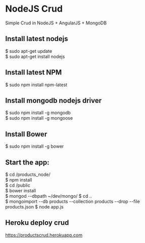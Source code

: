 NodeJS Crud
======

Simple Crud in NodeJS + AngularJS + MongoDB


Install latest nodejs
-------------------------------------------------------------
$ sudo apt-get update<br>
$ sudo apt-get install nodejs<br>

Install latest NPM
--------------------------------------------------------------
$ sudo npm install npm-latest

Install mongodb nodejs driver
--------------------------------------------------------------
$ sudo npm install -g mongodb<br>
$ sudo npm install -g mongoose<br>

Install Bower
--------------------------------------------------------------
$ sudo npm install -g bower

Start the app:
--------------------------------------------------------------

$ cd /products_node/<br>
$ npm install<br>
$ cd /public<br>
$ bower install<br>
$ mongod --dbpath ~/dev/mongo/
$ cd ..<br>
$ mongoimport --db products --collection products --drop --file products.json 
$ node app.js<br>

Heroku deploy crud
--------------------------------------------------------------
https://productscrud.herokuapp.com
